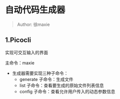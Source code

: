 # 自动代码生成器
> Author: 徐maxie
## 1.Picocli
实现可交互输入的界面

主命令：maxie

- 生成器需要实现三种子命令： 
  - generate 子命令：生成文件 
  - list 子命令：查看要生成的原始文件列表信息 
  - config 子命令：查看允许用户传入的动态参数信息